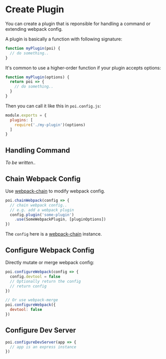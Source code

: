 # Create Plugin

You can create a plugin that is reponsible for handling a command or extending webpack config.

A plugin is basically a function with following signature:

```js
function myPlugin(poi) {
  // do something..
}
```

It's common to use a higher-order function if your plugin accepts options:

```js
function myPlugin(options) {
  return poi => {
    // do something..
  }
}
```

Then you can call it like this in `poi.config.js`:

```js
module.exports = {
  plugins: [
    require('./my-plugin')(options)
  ]
}
```

## Handling Command

*To be written..*

## Chain Webpack Config

Use [webpack-chain](https://github.com/mozilla-neutrino/webpack-chain) to modify webpack config.

```js
poi.chainWebpack(config => {
  // chain webpack config..
  // e.g. add a webpack plugin
  config.plugin('some-plugin')
    .use(SomeWebpackPlugin, [pluginOptions])
})
```

The `config` here is a [webpack-chain](https://github.com/mozilla-neutrino/webpack-chain) instance.

## Configure Webpack Config

Directly mutate or merge webpack config:

```js
poi.configureWebpack(config => {
  config.devtool = false
  // Optionally return the config
  // return config
})

// Or use webpack-merge
poi.configureWebpack({
  devtool: false
})
```

## Configure Dev Server

```js
poi.configureDevServer(app => {
  // app is an express instance
})
```
